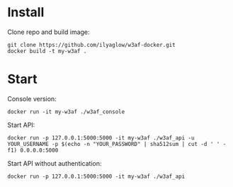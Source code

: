 # Install

Clone repo and build image:

```
git clone https://github.com/ilyaglow/w3af-docker.git
docker build -t my-w3af .
```

# Start

Console version:

```
docker run -it my-w3af ./w3af_console
```

Start API:

```
docker run -p 127.0.0.1:5000:5000 -it my-w3af ./w3af_api -u YOUR_USERNAME -p $(echo -n "YOUR_PASSWORD" | sha512sum | cut -d ' ' -f1) 0.0.0.0:5000
```

Start API without authentication:

```
docker run -p 127.0.0.1:5000:5000 -it my-w3af ./w3af_api
```
